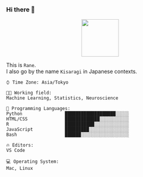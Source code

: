 ### Hi there 👋

<div align="center">
<img src="https://res.cloudinary.com/kisaragiry/image/upload/v1661079193/raneblog.com/Untitled_64_o5gmom.png" width="100" />
</div>

This is `Rane`. <br>
I also go by the name `Kisaragi` in Japanese contexts.


```text
⌚︎ Time Zone: Asia/Tokyo

👩‍💻 Working field: 
Machine Learning, Statistics, Neuroscience

💬 Programming Languages: 
Python                ███████████████████░░░░░
HTML/CSS              █████████████░░░░░░░░░░░
R                     ███████████░░░░░░░░░░░░░
JavaScript            █████████░░░░░░░░░░░░░░░
Bash                  ██████░░░░░░░░░░░░░░░░░░

🔥 Editors: 
VS Code

💻 Operating System: 
Mac, Linux        
```